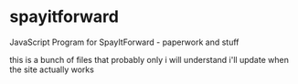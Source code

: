# spayitforward
JavaScript Program for SpayItForward - paperwork and stuff

this is a bunch of files that probably only i will understand i'll update when the site actually works 
